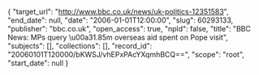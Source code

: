 {
  "target_url": "http://www.bbc.co.uk/news/uk-politics-12351583", 
  "end_date": null, 
  "date": "2006-01-01T12:00:00", 
  "slug": 60293133, 
  "publisher": "bbc.co.uk", 
  "open_access": true, 
  "npld": false, 
  "title": "BBC News: MPs query \u00a31.85m overseas aid spent on Pope visit", 
  "subjects": [], 
  "collections": [], 
  "record_id": "20060101T120000/bKWSJ/vhEPxPAcYXqmhBCQ==", 
  "scope": "root", 
  "start_date": null
}

